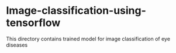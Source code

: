 # Image-classification-using-tensorflow 
This directory contains trained model for image classification of eye diseases   
     
    

  
 
   
